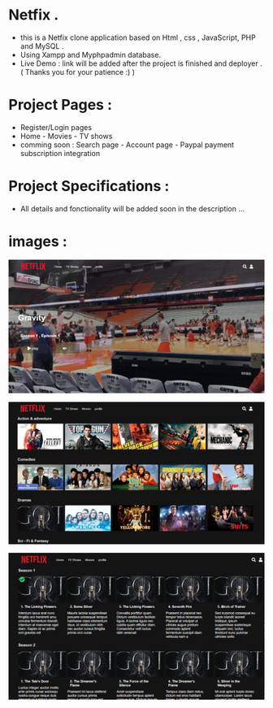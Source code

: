 # Netfix .
 - this is a Netfix clone application based on  Html , css , JavaScript, PHP and MySQL . 
 - Using Xampp and Myphpadmin database.
 - Live Demo : link will be added after the project is finished and deployer . ( Thanks you for your patience :)   ) 
 
# Project Pages : 
 
 - Register/Login pages
 - Home - Movies - TV shows 
 - comming soon : Search page - Account page - Paypal payment subscription integration 
 
 
 # Project Specifications : 
  
 - All details and fonctionality will be added soon in the description ...
 
  # images : 
  
  ![](snapchat/S1.PNG)
  
  
  
  ![](snapchat/S2.PNG)
  
  
  
  ![](snapchat/S3.PNG)
  
 
  
  
  
 
